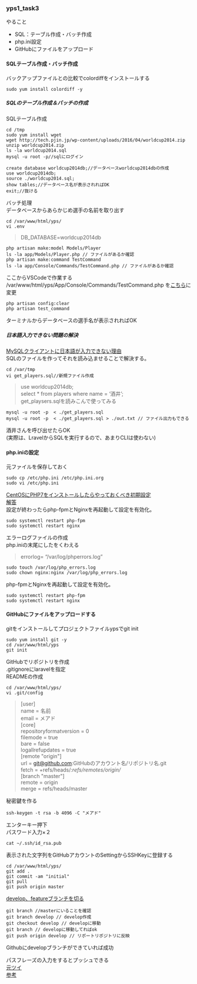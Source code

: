 ### yps1_task3
やること
- SQL：テーブル作成・バッチ作成
- php.ini設定
- GitHubにファイルをアップロード

#### SQLテーブル作成・バッチ作成
バックアップファイルとの比較でcolordiffをインストールする
```
sudo yum install colordiff -y
```
##### SQLのテーブル作成＆バッチの作成
SQLテーブル作成
```
cd /tmp
sudo yum install wget
wget http://tech.pjin.jp/wp-content/uploads/2016/04/worldcup2014.zip
unzip worldcup2014.zip
ls -la worldcup2014.sql
mysql -u root -p//sqlにログイン

create database worldcup2014db;//データベースworldcup2014dbの作成
use worldcup2014db;
source ./worldcup2014.sql;
show tables;//データベース名が表示されればOK
exit;//抜ける
```
バッチ処理  
データベースからあらかじめ選手の名前を取り出す
```
cd /var/www/html/yps/
vi .env
```
> DB_DATABASE=worldcup2014db

```
php artisan make:model Models/Player
ls -la app/Models/Player.php // ファイルがあるか確認
php artisan make:command TestCommand
ls -la app/Console/Commands/TestCommand.php // ファイルがあるか確認
```
ここからVSCodeで作業する  
/var/www/html/yps/App/Console/Commands/TestCommand.php を[こちら](https://github.com/yotaro-ok/yps/issues/3#issuecomment-663672640)に変更

```
php artisan config:clear
php artisan test_command
```
ターミナルからデータベースの選手名が表示されればOK

##### 日本語入力できない問題の解決
[MySQLクライアントに日本語が入力できない理由](https://developer.suzna.com/entry/2018/04/23/103928)  
SQLのファイルを作ってそれを読み込ませることで解決する。

```
cd /var/tmp
vi get_players.sql//新規ファイル作成
```
> use worldcup2014db;  
> select * from players where name = ‘酒井’;  
get_playsers.sqlを読みこんで使ってみる  
```
mysql -u root -p  < ./get_players.sql
mysql -u root -p  < ./get_players.sql > ./out.txt // ファイル出力もできる
```
酒井さんを呼び出せたらOK  
(実際は、LravelからSQLを実行するので、あまりCLIは使わない)

#### php.iniの設定
元ファイルを保存しておく
```
sudo cp /etc/php.ini /etc/php.ini.org
sudo vi /etc/php.ini
```
[CentOSにPHP7をインストールしたらやっておくべき初期設定 ](https://affiwork.net/php-settings/)  
[解答](https://github.com/yotaro-ok/yps/issues/5#issuecomment-667150729)  
設定が終わったらphp-fpmとNginxを再起動して設定を有効化。  
```
sudo systemctl restart php-fpm
sudo systemctl restart nginx
```
エラーログファイルの作成   
php.iniの末尾にしたをくわえる  
> errorlog= “/var/log/phperrors.log”  
```
sudo touch /var/log/php_errors.log
sudo chown nginx:nginx /var/log/php_errors.log
```
php-fpmとNginxを再起動して設定を有効化。
```
sudo systemctl restart php-fpm
sudo systemctl restart nginx
```
#### GitHubにファイルをアップロードする
gitをインストールしてプロジェクトファイルypsでgit init
```
sudo yum install git -y
cd /var/www/html/yps
git init
```
GitHubでリポジトリを作成  
.gitignoreにlaravelを指定  
READMEの作成  
```
cd /var/www/html/yps/
vi .git/config
```

> [user]<br>
>   name = 名前<br>
>   email = メアド<br>
> [core]<br>
>        repositoryformatversion = 0<br>
>        filemode = true<br>
>        bare = false<br>
>        logallrefupdates = true<br>
> [remote "origin"]<br>
>   url = git@github.com:GitHubのアカウント名/リポジトリ名.git<br>
>    fetch = +refs/heads/*:refs/remotes/origin/*<br>
> [branch "master"]<br>
>    remote = origin<br>
>    merge = refs/heads/master<br>

秘密鍵を作る

```
ssh-keygen -t rsa -b 4096 -C "メアド"
```
エンターキー押下  
パスワード入力×２
```
cat ~/.ssh/id_rsa.pub
```
表示された文字列をGitHubアカウントのSettingからSSHKeyに登録する
```
cd /var/www/html/yps/
git add .
git commit -am "initial"
git pull
git push origin master
```

[develop、featureブランチを切る](https://qiita.com/Naoki206/items/e5520453f92dcd4274f1)  

```
git branch //masterにいることを確認
git branch develop // develop作成
git checkout develop // developに移動
git branch // developに移動してればok
git push origin develop // リポートリポジトリに反映
```
Githubにdevelopブランチができていれば成功

パスフレーズの入力をするとプッシュできる  
[元ツイ](https://twitter.com/yotaro__ok/status/1289185995875745794)  
[参考](https://paca-gatsby.netlify.app/2020-07-30/)  
